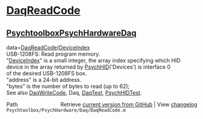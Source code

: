 # [DaqReadCode](DaqReadCode)
## [Psychtoolbox](Psychtoolbox)[PsychHardware](PsychHardware)[Daq](Daq)

data=[DaqReadCode](DaqReadCode)[(DeviceIndex]((DeviceIndex),address,bytes)  
USB-1208FS: Read program memory.  
"[DeviceIndex](DeviceIndex)" is a small integer, the array index specifying which HID  
      device in the array returned by [PsychHID](PsychHID)('Devices') is interface 0  
      of the desired USB-1208FS box.  
"address" is a 24-bit address.  
"bytes" is the number of bytes to read (up to 62);  
See also [DaqWriteCode](DaqWriteCode), Daq, [DaqTest](DaqTest), [PsychHIDTest](PsychHIDTest).  




<div class="code_header" style="text-align:right;">
  <span style="float:left;">Path&nbsp;&nbsp;</span> <span class="counter">Retrieve <a href=
  "https://raw.github.com/Psychtoolbox-3/Psychtoolbox-3/beta/Psychtoolbox/PsychHardware/Daq/DaqReadCode.m">current version from GitHub</a> | View <a href=
  "https://github.com/Psychtoolbox-3/Psychtoolbox-3/commits/beta/Psychtoolbox/PsychHardware/Daq/DaqReadCode.m">changelog</a></span>
</div>
<div class="code">
  <code>Psychtoolbox/PsychHardware/Daq/DaqReadCode.m</code>
</div>

